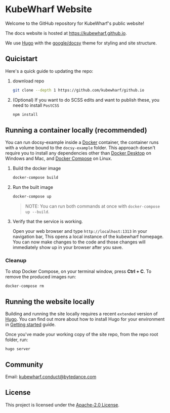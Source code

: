 # KubeWharf Website

Welcome to the GitHub repository for KubeWharf's public website!

The docs website is hosted at https://kubewharf.github.io.

We use [Hugo](https://gohugo.io/) with the [google/docsy](https://github.com/google/docsy)
theme for styling and site structure.

## Quicistart
Here's a quick guide to updating the repo:
1. download repo
    ```bash
    git clone --depth 1 https://github.com/kubewharf/github.io
    ```
1. (Optional) If you want to do SCSS edits and want to publish these, you need to install `PostCSS`
    ```bash
    npm install
    ```

## Running a container locally (recommended)

You can run docsy-example inside a [Docker](https://docs.docker.com/)
container, the container runs with a volume bound to the `docsy-example`
folder. This approach doesn't require you to install any dependencies other
than [Docker Desktop](https://www.docker.com/products/docker-desktop) on
Windows and Mac, and [Docker Compose](https://docs.docker.com/compose/install/)
on Linux.

1. Build the docker image 

   ```bash
   docker-compose build
   ```

1. Run the built image

   ```bash
   docker-compose up
   ```

   > NOTE: You can run both commands at once with `docker-compose up --build`.

1. Verify that the service is working. 

   Open your web browser and type `http://localhost:1313` in your navigation bar,
   This opens a local instance of the kubewharf homepage. You can now make
   changes to the code and those changes will immediately show up in your
   browser after you save.

### Cleanup

To stop Docker Compose, on your terminal window, press **Ctrl + C**. 
To remove the produced images run:
    
    docker-compose rm
    

## Running the website locally

Building and running the site locally requires a recent `extended` version of [Hugo](https://gohugo.io).
You can find out more about how to install Hugo for your environment in
[Getting started](https://www.docsy.dev/docs/getting-started/#prerequisites-and-installation) guide.

Once you've made your working copy of the site repo, from the repo root folder, run:

```
hugo server
```


## Community

Email: kubewharf.conduct@bytedance.com

## License
This project is licensed under the [Apache-2.0 License](LICENSE).

